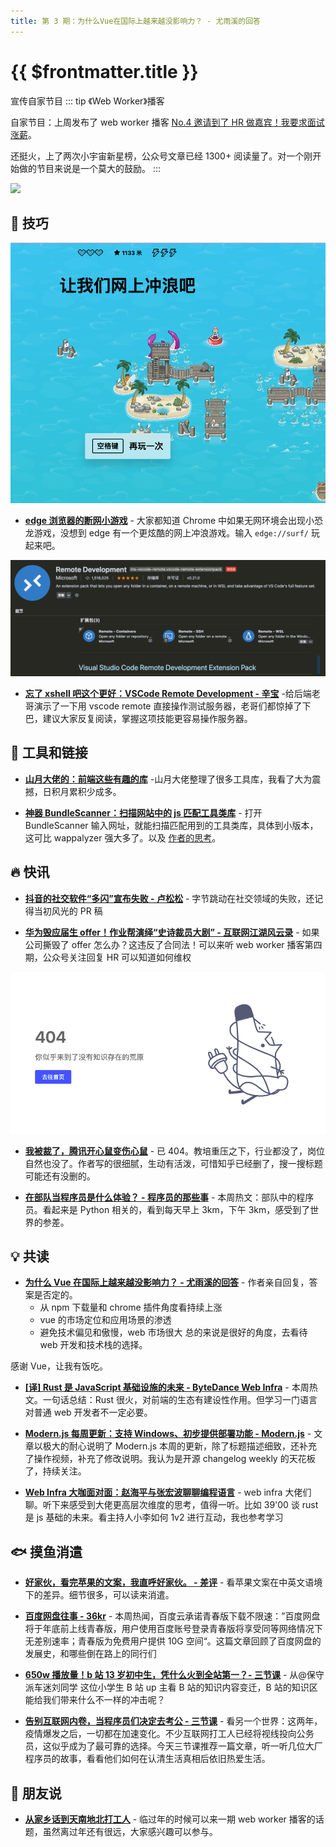```yaml
---
title: 第 3 期：为什么Vue在国际上越来越没影响力？ - 尤雨溪的回答
---
```


# {{ $frontmatter.title }}

宣传自家节目
::: tip 《Web Worker》播客

自家节目：上周发布了 web worker 播客 [No.4 邀请到了 HR 做嘉宾！我要求面试涨薪](https://www.xiaoyuzhoufm.com/episode/6190c0ba03abe84b7f8b8f7a)。

还挺火，上了两次小宇宙新星榜，公众号文章已经 1300+ 阅读量了。对一个刚开始做的节目来说是一个莫大的鼓励。
:::

![](https://user-images.githubusercontent.com/9958583/141682959-559af580-3347-4e1d-82ef-f8e615b57c48.jpg)

## 🔧 技巧

![surf](./surf.png)

- **[edge 浏览器的断网小游戏](edge://surf/)** - 大家都知道 Chrome 中如果无网环境会出现小恐龙游戏，没想到 edge 有一个更炫酷的网上冲浪游戏。输入 `edge://surf/` 玩起来吧。

![vscode remote](./vscode-remote.png)

- **[忘了 xshell 吧这个更好：VSCode Remote Development - 辛宝](https://www.yuque.com/xinbao37/roadmap/vscode-remote-development)** -给后端老哥演示了一下用 vscode remote 直接操作测试服务器，老哥们都惊掉了下巴，建议大家反复阅读，掌握这项技能更容易操作服务器。

## 🔗 工具和链接

- **[山月大佬的：前端这些有趣的库](https://weekly.shanyue.tech/package/)** -山月大佬整理了很多工具库，我看了大为震撼，日积月累积少成多。

- **[神器 BundleScanner：扫描网站中的 js 匹配工具类库](https://bundlescanner.com/)** - 打开 BundleScanner 输入网址，就能扫描匹配用到的工具类库，具体到小版本，这可比 wappalyzer 强大多了。以及 [作者的思考](https://www.reddit.com/r/javascript/comments/qqw337/bundle_scanner_a_tool_i_built_that_identifies/)。

## 🔥 快讯

- **[抖音的社交软件“多闪”宣布失败 - 卢松松](https://mp.weixin.qq.com/s/_BVcg5HkwggS0IAWZX2CAw)** - 字节跳动在社交领域的失败，还记得当初风光的 PR 稿

- **[华为毁应届生 offer！作业帮演绎“史诗裁员大剧” - 互联网江湖风云录](https://mp.weixin.qq.com/s/ZqTXgrFIHT1BbTQ0vUhlrQ)** - 如果公司撕毁了 offer 怎么办？这违反了合同法！可以来听 web worker 播客第四期，公众号关注回复 HR 可以知道如何维权

![404](./404.png)

- **[我被裁了，腾讯开心鼠变伤心鼠](https://zhuanlan.zhihu.com/p/434550156)** - 已 404。教培重压之下，行业都没了，岗位自然也没了。作者写的很细腻，生动有活泼，可惜知乎已经删了，搜一搜标题可能还有没删的。

- **[在部队当程序员是什么体验？ - 程序员的那些事](https://www.zhihu.com/question/426897186/answer/2186631965)** - 本周热文：部队中的程序员。看起来是 Python 相关的，看到每天早上 3km，下午 3km，感受到了世界的参差。

## 💡 共读

- **[为什么 Vue 在国际上越来越没影响力？ - 尤雨溪的回答](https://www.zhihu.com/question/472193255/answer/2235015723)** - 作者亲自回复，答案是否定的。
  - 从 npm 下载量和 chrome 插件角度看持续上涨
  - vue 的市场定位和应用场景的渗透
  - 避免技术偏见和傲慢，web 市场很大
    总的来说是很好的角度，去看待 web 开发和技术栈的选择。

感谢 Vue，让我有饭吃。

- **[[译] Rust 是 JavaScript 基础设施的未来 - ByteDance Web Infra](https://mp.weixin.qq.com/s/LSIi2P6FKnJ0GTodaTUGKw)** - 本周热文。一句话总结：Rust 很火，对前端的生态有建设性作用。但学习一门语言对普通 web 开发者不一定必要。
- **[Modern.js 每周更新：支持 Windows、初步提供部署功能 - Modern.js](https://mp.weixin.qq.com/s/N7d7S4NjZUsDbIGmdoAgJg)** - 文章以极大的耐心说明了 Modern.js 本周的更新，除了标题描述细致，还补充了操作视频，补充了修改说明。我认为是开源 changelog weekly 的天花板了，持续关注。

- **[Web Infra 大咖面对面：赵海平与张宏波聊聊编程语言](https://live.juejin.cn/4354/rescript-lang)** - web infra 大佬们聊。听下来感受到大佬更高层次维度的思考，值得一听。比如 39'00 谈 rust 是 js 基础的未来。看主持人小李如何 1v2 进行互动，我也参考学习

## 🐟 摸鱼消遣

- **[好家伙，看完苹果的文案，我直呼好家伙。 - 差评](https://mp.weixin.qq.com/s/_28DKV7y06a_KEitA_Sfcg)** - 看苹果文案在中英文语境下的差异。细节很多，可以读来消遣。

- **[百度网盘往事 - 36kr](https://mp.weixin.qq.com/s/p7RFTFLMcpHj5dZCmlZNmQ)** - 本周热闻，百度云承诺青春版下载不限速：”百度网盘将于年底前上线青春版，用户使用百度账号登录青春版将享受同等网络情况下无差别速率；青春版为免费用户提供 10G 空间“。这篇文章回顾了百度网盘的发展史，和哪些倒在路上的同行们

- **[650w 播放量！b 站 13 岁初中生，凭什么火到全站第一？- 三节课](https://mp.weixin.qq.com/s/Xy8RXEIKJfXxG3kkAOjGag)** - 从@保守派车迷刘同学 这位小学生 B 站 up 主看 B 站的知识内容变迁，B 站的知识区能给我们带来什么不一样的冲击呢？

- **[告别互联网内卷，当程序员们决定去考公 - 三节课](https://mp.weixin.qq.com/s/wzpVzm6DF8YW_MexXcHdDw)** - 看另一个世界：这两年，疫情爆发之后，一切都在加速变化。不少互联网打工人已经将视线投向公务员，这似乎成为了最可靠的选择。今天三节课推荐一篇文章，听一听几位大厂程序员的故事，看看他们如何在认清生活真相后依旧热爱生活。

## 🎤 朋友说

- **[从家乡话到天南地北打工人](https://github.com/webworkerfm/fm)** - 临过年的时候可以来一期 web worker 播客的话题，虽然离过年还有很远，大家感兴趣可以参与。
